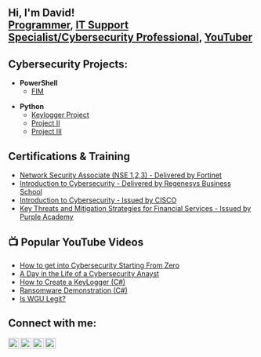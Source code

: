 <h2>Hi, I'm David! <br/><a href="https://github.com/davidadabao/">Programmer</a>, <a href="www.linkedin.com/in/davidadabao"> IT Support Specialist/Cybersecurity Professional</a>, <a href="https://www.youtube.com/channel/UCCIqKX-BYIaBTzLJxV_W6qAr">YouTuber</a></h2>

<h2>Cybersecurity Projects:</h2>

- <b>PowerShell</b>
  - [FIM](https://github.com/joshmadakor1/Algorithms-Practice)

<b></b>
- <b>Python</b>
  - [Keylogger Project](https://github.com/joshmadakor1/Package-Delivery-Pathfinding-Algorithm)
  - [Project II](https://github.com/joshmadakor1/Package-Delivery-Pathfinding-Algorithm)
  - [Project III](https://github.com/joshmadakor1/Package-Delivery-Pathfinding-Algorithm)


<b><h2>Certifications & Training </h2></b>
- [Network Security Associate (NSE 1,2,3) - Delivered by Fortinet](https://www.linkedin.com/in/davidadabao/overlay/experience/1907725123/multiple-media-viewer/?treasuryMediaId=1635495474723)
- [Introduction to Cybersecurity - Delivered by Regenesys Business School](https://www.credly.com/badges/f2acd627-5b31-47c7-81ad-23d340ac4f41/linked_in?t=re8cfz)
- [Introduction to Cybersecurity - Issued by CISCO](https://www.credly.com/badges/f2acd627-5b31-47c7-81ad-23d340ac4f41/linked_in?t=re8cfz)
- [Key Threats and Mitigation Strategies for Financial Services - Issued by Purple Academy](https://www.credly.com/badges/f2acd627-5b31-47c7-81ad-23d340ac4f41/linked_in?t=re8cfz)

<h2>📺 Popular YouTube Videos</h2>

- [How to get into Cybersecurity Starting From Zero](https://www.youtube.com/watch?v=a83ASGn_V_s)
- [A Day in the Life of a Cybersecurity Anayst](https://www.youtube.com/watch?v=uHy3oM7NnoU)
- [How to Create a KeyLogger (C#)](https://www.youtube.com/watch?v=N-L9hklSlNk)
- [Ransomware Demonstration (C#)](https://www.youtube.com/watch?v=OfvdQeh79s0)
- [Is WGU Legit?](https://www.youtube.com/watch?v=E2MwRWxDBkA)

<h2>Connect with me:</h2>

[<img align="left" alt="David's Channel | YouTube" width="22px" src="https://cdn.jsdelivr.net/npm/simple-icons@v3/icons/youtube.svg" />][youtube]
[<img align="left" alt="davidadabao | Twitter" width="22px" src="https://cdn.jsdelivr.net/npm/simple-icons@v3/icons/twitter.svg" />][twitter]
[<img align="left" alt="davidadabao | LinkedIn" width="22px" src="https://cdn.jsdelivr.net/npm/simple-icons@v3/icons/linkedin.svg" />][linkedin]
[<img align="left" alt="davidadabao | Instagram" width="22px" src="https://cdn.jsdelivr.net/npm/simple-icons@v3/icons/instagram.svg" />][instagram]

[twitter]: https://twitter.com/davidadabao
[youtube]: https://www.youtube.com/channel/UCCIqKX-BYIaBTzLJxV_W6qA
[instagram]: https://www.instagram.com/davidadabao
[instagram]: https://www.instagram.com/nextgen_visionaire
[linkedin]: www.linkedin.com/in/davidadabao
 
<!--
**joshmadakor1/joshmadakor1** is a ✨ _special_ ✨ repository because its `README.md` (this file) appears on your GitHub profile.

Here are some ideas to get you started:

- 🔭 I’m currently working on ...
- 🌱 I’m currently learning ...
- 👯 I’m looking to collaborate on ...
- 🤔 I’m looking for help with ...
- 💬 Ask me about ...
- 📫 How to reach me: ...
- 😄 Pronouns: ...
- ⚡ Fun fact: ...
-->
